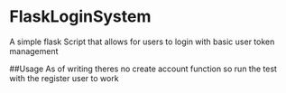 # FlaskLoginSystem
A simple flask Script that allows for users to login with basic user token management  

##Usage
As of writing theres no create account function so run the test with the register user to work

